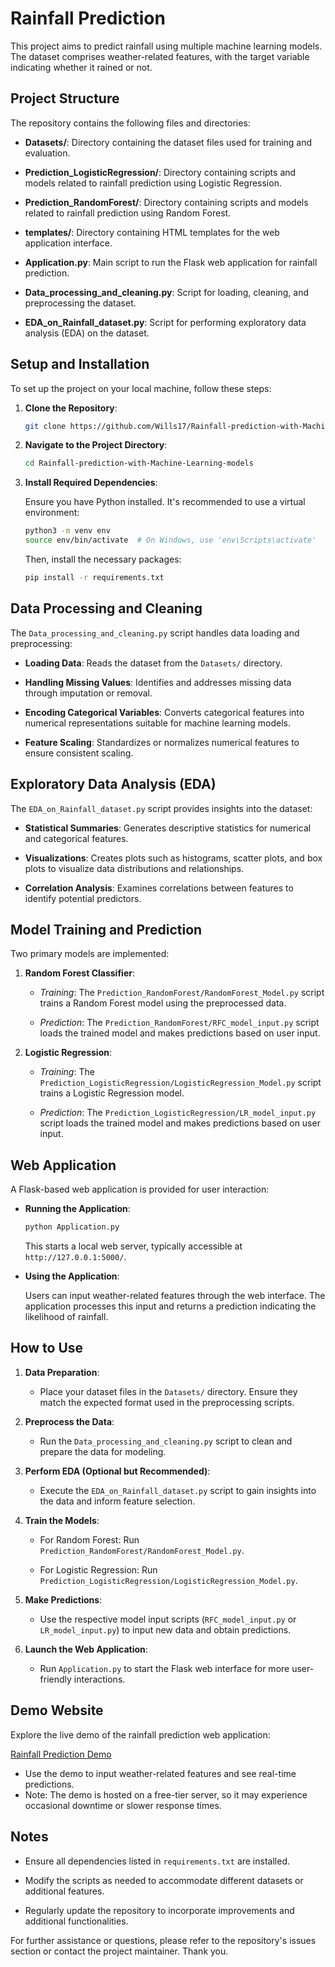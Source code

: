 # Rainfall Prediction

This project aims to predict rainfall using multiple machine learning models. The dataset comprises weather-related features, with the target variable indicating whether it rained or not.

## Project Structure

The repository contains the following files and directories:

- **Datasets/**: Directory containing the dataset files used for training and evaluation.

- **Prediction_LogisticRegression/**: Directory containing scripts and models related to rainfall prediction using Logistic Regression.

- **Prediction_RandomForest/**: Directory containing scripts and models related to rainfall prediction using Random Forest.

- **templates/**: Directory containing HTML templates for the web application interface.

- **Application.py**: Main script to run the Flask web application for rainfall prediction.

- **Data_processing_and_cleaning.py**: Script for loading, cleaning, and preprocessing the dataset.

- **EDA_on_Rainfall_dataset.py**: Script for performing exploratory data analysis (EDA) on the dataset.


## Setup and Installation

To set up the project on your local machine, follow these steps:

1. **Clone the Repository**:

   ```bash
   git clone https://github.com/Wills17/Rainfall-prediction-with-Machine-Learning-models.git
   ```


2. **Navigate to the Project Directory**:

   ```bash
   cd Rainfall-prediction-with-Machine-Learning-models
   ```


3. **Install Required Dependencies**:

   Ensure you have Python installed. It's recommended to use a virtual environment:

   ```bash
   python3 -m venv env
   source env/bin/activate  # On Windows, use 'env\Scripts\activate'
   ```

   Then, install the necessary packages:

   ```bash
   pip install -r requirements.txt
   ```


## Data Processing and Cleaning

The `Data_processing_and_cleaning.py` script handles data loading and preprocessing:

- **Loading Data**: Reads the dataset from the `Datasets/` directory.

- **Handling Missing Values**: Identifies and addresses missing data through imputation or removal.

- **Encoding Categorical Variables**: Converts categorical features into numerical representations suitable for machine learning models.

- **Feature Scaling**: Standardizes or normalizes numerical features to ensure consistent scaling.

## Exploratory Data Analysis (EDA)

The `EDA_on_Rainfall_dataset.py` script provides insights into the dataset:

- **Statistical Summaries**: Generates descriptive statistics for numerical and categorical features.

- **Visualizations**: Creates plots such as histograms, scatter plots, and box plots to visualize data distributions and relationships.

- **Correlation Analysis**: Examines correlations between features to identify potential predictors.

## Model Training and Prediction

Two primary models are implemented:

1. **Random Forest Classifier**:

   - *Training*: The `Prediction_RandomForest/RandomForest_Model.py` script trains a Random Forest model using the preprocessed data.

   - *Prediction*: The `Prediction_RandomForest/RFC_model_input.py` script loads the trained model and makes predictions based on user input.

2. **Logistic Regression**:

   - *Training*: The `Prediction_LogisticRegression/LogisticRegression_Model.py` script trains a Logistic Regression model.

   - *Prediction*: The `Prediction_LogisticRegression/LR_model_input.py` script loads the trained model and makes predictions based on user input.

## Web Application

A Flask-based web application is provided for user interaction:

- **Running the Application**:

   ```bash
   python Application.py
   ```

   This starts a local web server, typically accessible at `http://127.0.0.1:5000/`.

- **Using the Application**:

   Users can input weather-related features through the web interface. The application processes this input and returns a prediction indicating the likelihood of rainfall.

## How to Use

1. **Data Preparation**:

   - Place your dataset files in the `Datasets/` directory. Ensure they match the expected format used in the preprocessing scripts.

2. **Preprocess the Data**:

   - Run the `Data_processing_and_cleaning.py` script to clean and prepare the data for modeling.

3. **Perform EDA (Optional but Recommended)**:

   - Execute the `EDA_on_Rainfall_dataset.py` script to gain insights into the data and inform feature selection.

4. **Train the Models**:

   - For Random Forest: Run `Prediction_RandomForest/RandomForest_Model.py`.

   - For Logistic Regression: Run `Prediction_LogisticRegression/LogisticRegression_Model.py`.

5. **Make Predictions**:

   - Use the respective model input scripts (`RFC_model_input.py` or `LR_model_input.py`) to input new data and obtain predictions.

6. **Launch the Web Application**:

   - Run `Application.py` to start the Flask web interface for more user-friendly interactions.

## Demo Website

Explore the live demo of the rainfall prediction web application:

[Rainfall Prediction Demo](https://wills17.pythonanywhere.com/)

- Use the demo to input weather-related features and see real-time predictions.
- Note: The demo is hosted on a free-tier server, so it may experience occasional downtime or slower response times.



## Notes

- Ensure all dependencies listed in `requirements.txt` are installed.

- Modify the scripts as needed to accommodate different datasets or additional features.

- Regularly update the repository to incorporate improvements and additional functionalities.

For further assistance or questions, please refer to the repository's issues section or contact the project maintainer. Thank you.
